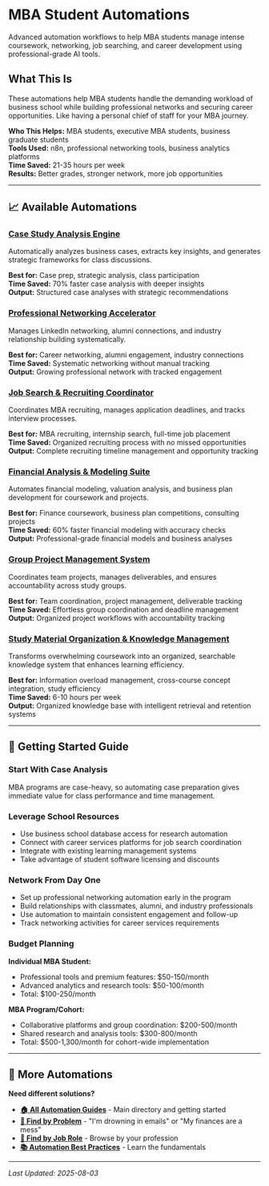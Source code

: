 # MBA Student Automations

Advanced automation workflows to help MBA students manage intense coursework, networking, job searching, and career development using professional-grade AI tools.

## What This Is

These automations help MBA students handle the demanding workload of business school while building professional networks and securing career opportunities. Like having a personal chief of staff for your MBA journey.

**Who This Helps:** MBA students, executive MBA students, business graduate students  
**Tools Used:** n8n, professional networking tools, business analytics platforms  
**Time Saved:** 21-35 hours per week  
**Results:** Better grades, stronger network, more job opportunities  

---

## 📈 Available Automations

### [Case Study Analysis Engine](Case%20Study%20Analysis%20Engine.md)
Automatically analyzes business cases, extracts key insights, and generates strategic frameworks for class discussions.

**Best for:** Case prep, strategic analysis, class participation  
**Time Saved:** 70% faster case analysis with deeper insights  
**Output:** Structured case analyses with strategic recommendations

### [Professional Networking Accelerator](Professional%20Networking%20Accelerator.md)
Manages LinkedIn networking, alumni connections, and industry relationship building systematically.

**Best for:** Career networking, alumni engagement, industry connections  
**Time Saved:** Systematic networking without manual tracking  
**Output:** Growing professional network with tracked engagement

### [Job Search & Recruiting Coordinator](Job%20Search%20%26%20Recruiting%20Coordinator.md)
Coordinates MBA recruiting, manages application deadlines, and tracks interview processes.

**Best for:** MBA recruiting, internship search, full-time job placement  
**Time Saved:** Organized recruiting process with no missed opportunities  
**Output:** Complete recruiting timeline management and opportunity tracking

### [Financial Analysis & Modeling Suite](Financial%20Analysis%20%26%20Modeling%20Suite.md)
Automates financial modeling, valuation analysis, and business plan development for coursework and projects.

**Best for:** Finance coursework, business plan competitions, consulting projects  
**Time Saved:** 60% faster financial modeling with accuracy checks  
**Output:** Professional-grade financial models and business analyses

### [Group Project Management System](Group%20Project%20Management%20System.md)
Coordinates team projects, manages deliverables, and ensures accountability across study groups.

**Best for:** Team coordination, project management, deliverable tracking  
**Time Saved:** Effortless group coordination and deadline management  
**Output:** Organized project workflows with accountability tracking

### [Study Material Organization & Knowledge Management](Study%20Material%20Organization%20and%20Knowledge%20Management.md)
Transforms overwhelming coursework into an organized, searchable knowledge system that enhances learning efficiency.

**Best for:** Information overload management, cross-course concept integration, study efficiency  
**Time Saved:** 6-10 hours per week  
**Output:** Organized knowledge base with intelligent retrieval and retention systems

---

## 🎯 Getting Started Guide

### Start With Case Analysis
MBA programs are case-heavy, so automating case preparation gives immediate value for class performance and time management.

### Leverage School Resources
- Use business school database access for research automation
- Connect with career services platforms for job search coordination
- Integrate with existing learning management systems
- Take advantage of student software licensing and discounts

### Network From Day One
- Set up professional networking automation early in the program
- Build relationships with classmates, alumni, and industry professionals
- Use automation to maintain consistent engagement and follow-up
- Track networking activities for career services requirements

### Budget Planning
**Individual MBA Student:**
- Professional tools and premium features: $50-150/month
- Advanced analytics and research tools: $50-100/month
- Total: $100-250/month

**MBA Program/Cohort:**
- Collaborative platforms and group coordination: $200-500/month
- Shared research and analysis tools: $300-800/month
- Total: $500-1,300/month for cohort-wide implementation

---

## 🔗 More Automations

**Need different solutions?**
- **[🏠 All Automation Guides](../../AI%20Automations%20Guide.md)** - Main directory and getting started
- **[🎯 Find by Problem](../../Automation%20Workflows%20by%20Problem.md)** - "I'm drowning in emails" or "My finances are a mess"
- **[👔 Find by Job Role](../../Automation%20Workflows%20by%20Job%20Role.md)** - Browse by your profession
- **[📚 Automation Best Practices](../../Automation%20Best%20Practices.md)** - Learn the fundamentals

---

*Last Updated: 2025-08-03*